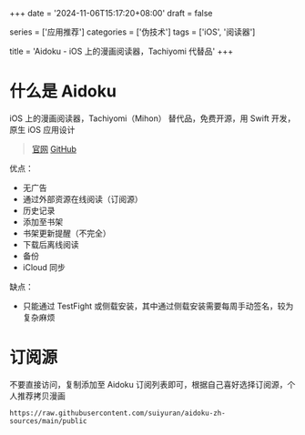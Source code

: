 +++
date = '2024-11-06T15:17:20+08:00'
draft = false

series = ['应用推荐']
categories = ['伪技术']
tags = ['iOS', '阅读器']

title = 'Aidoku - iOS 上的漫画阅读器，Tachiyomi 代替品'
+++

# 什么是 Aidoku
iOS 上的漫画阅读器，Tachiyomi（Mihon） 替代品，免费开源，用 Swift 开发，原生 iOS 应用设计

> [官网](https://aidoku.app/) [GitHub](https://github.com/Aidoku/Aidoku)

优点：
- 无广告
- 通过外部资源在线阅读（订阅源）
- 历史记录
- 添加至书架
- 书架更新提醒（不完全）
- 下载后离线阅读
- 备份
- iCloud 同步

缺点：
- 只能通过 TestFight 或侧载安装，其中通过侧载安装需要每周手动签名，较为复杂麻烦

# 订阅源
不要直接访问，复制添加至 Aidoku 订阅列表即可，根据自己喜好选择订阅源，个人推荐拷贝漫画
```text
https://raw.githubusercontent.com/suiyuran/aidoku-zh-sources/main/public
```
